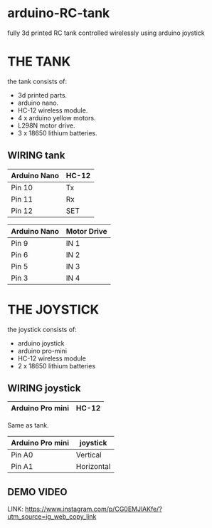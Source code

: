 # arduino-RC-tank
fully 3d printed RC tank controlled wirelessly using arduino joystick



# THE TANK
the tank consists of:  
 * 3d printed parts.  
 * arduino nano.  
 * HC-12 wireless module.  
 * 4 x arduino yellow motors.  
 * L298N motor drive.  
 * 3 x 18650 lithium batteries.  
 
 ## WIRING tank
| Arduino Nano  | HC-12 |
| ------------- | ------------- |
| Pin 10  | Tx  |
| Pin 11  | Rx  |
| Pin 12  | SET  |  
  
  
| Arduino Nano  | Motor Drive |
| ------------- | ------------- |
| Pin 9  | IN 1  |
| Pin 6  | IN 2  |
| Pin 5  | IN 3  |
| Pin 3  | IN 4  |
  


# THE JOYSTICK
the joystick consists of:
  * arduino joystick
  * arduino pro-mini
  * HC-12 wireless module
  * 2 x 18650 lithium batteries
  
## WIRING joystick
| Arduino Pro mini  | HC-12 |
| ------------- | ------------- |  
Same as tank.  

| Arduino Pro mini  | joystick |
| ------------- | ------------- |
| Pin A0  | Vertical  |
| Pin A1  | Horizontal  |
  
  
  ## DEMO VIDEO ##
  LINK: https://www.instagram.com/p/CG0EMJlAKfe/?utm_source=ig_web_copy_link
